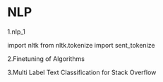 # NLP

1.nlp_1

   
   import nltk
   from nltk.tokenize import sent_tokenize

2.Finetuning of Algorithms

3.Multi Label Text Classification for Stack Overflow
